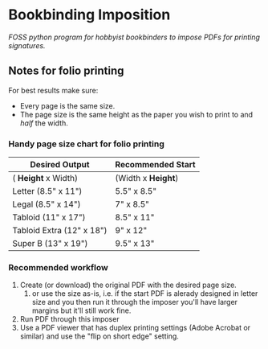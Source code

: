 # Bookbinding Imposition
*FOSS python program for hobbyist bookbinders to impose PDFs for printing signatures.*

## Notes for folio printing

For best results make sure:
- Every page is the same size.
- The page size is the same height as the paper you wish to print to and *half* the width.

### Handy page size chart for folio printing

|  Desired Output          | Recommended Start    |
|--------------------------|----------------------|
| ( **Height** x Width)    | (Width x **Height**) |
| Letter (8.5" x 11")      | 5.5" x 8.5"          |
| Legal (8.5" x 14")       | 7" x 8.5"            |
| Tabloid (11" x 17")      | 8.5" x 11"           |
| Tabloid Extra (12" x 18") | 9" x 12"             |
| Super B (13" x 19")      | 9.5" x 13"           |

### Recommended workflow

1. Create (or download) the original PDF with the desired page size.
   1. or use the size as-is, i.e. if the start PDF is alerady designed in letter size and you then run it through 
      the imposer you'll have larger margins but it'll still work fine.
2. Run PDF through this imposer
3. Use a PDF viewer that has duplex printing settings (Adobe Acrobat or similar) and use the "flip on short edge" 
   setting.